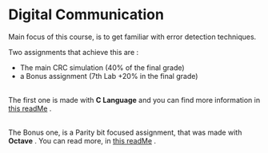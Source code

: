 # Digital Communication

Main focus of this course, is to get familiar with error detection techniques. 

Two assignments that achieve this are :
- The main CRC simulation (40% of the final grade)
- a Bonus assignment (7th Lab +20% in the final grade)
<br /><br />

The first one is made with **C Language** and you can find more information in [this readMe](https://github.com/tsingi-chris/CSD-Auth/tree/main/4th%20Semester/Digital%20Communications/CRC#digital-communication-crc-project) .
<br /><br />

The Bonus one, is a Parity bit focused assignment, that was made with **Octave** . You can read more, in [this readMe](https://github.com/tsingi-chris/CSD-Auth/tree/main/4th%20Semester/Digital%20Communications/7th-Lab#7th-lab-assignment) .

